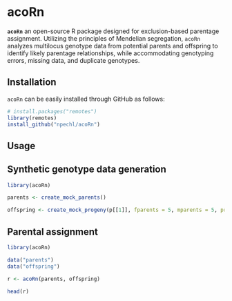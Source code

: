# acoRn

<!-- badges: start -->

<!-- badges: end -->

**`acoRn`** an open-source R package designed for exclusion-based parentage assignment. Utilizing the principles of Mendelian segregation, `acoRn` analyzes multilocus genotype data from potential parents and offspring to identify likely parentage relationships, while accommodating genotyping errors, missing data, and duplicate genotypes.

## Installation

`acoRn` can be easily installed through GitHub as follows:

```R
# install.packages("remotes")
library(remotes)
install_github("npechl/acoRn")
```

## Usage

## Synthetic genotype data generation

```R
library(acoRn)

parents <- create_mock_parents()

offspring <- create_mock_progeny(p[[1]], fparents = 5, mparents = 5, prog = 5)
```

## Parental assignment

```R
library(acoRn)

data("parents")
data("offspring")

r <- acoRn(parents, offspring)

head(r)
```
